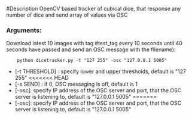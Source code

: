 #Description
OpenCV based tracker of cubical dice, that response any number of dice and send array of values via OSC

### Arguments:

Download latest 10 images with tag #test_tag every 10 seconds until 40 seconds have passed and send an OSC message with the filename):
```
    python dicetracker.py -t "127 255" -osc "127.0.0.1 5005"
```
  - [-t THRESHOLD] : specify lower and upper thresholds, default is "127 255"
<<<<<<< HEAD
  - [-s SEND] : if 0, OSC messaging is off, default is 1
  - [-osc]: specify IP address of the OSC server and port, that the OSC server is listening to, default is "127.0.0.1 5005"
=======
  - [-osc]: specify IP address of the OSC server and port, that the OSC server is listening to, default is "127.0.0.1 5005"
